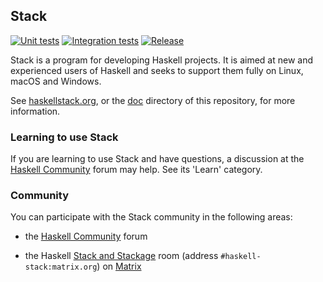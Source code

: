 ## Stack

[![Unit tests](https://github.com/commercialhaskell/stack/workflows/Unit%20tests/badge.svg)](https://github.com/commercialhaskell/stack/actions/workflows/unit-tests.yml)
[![Integration tests](https://github.com/commercialhaskell/stack/workflows/Integration%20tests/badge.svg)](https://github.com/commercialhaskell/stack/actions/workflows/integration-tests.yml)
[![Release](https://img.shields.io/github/release/commercialhaskell/stack.svg)](https://github.com/commercialhaskell/stack/releases)

Stack is a program for developing Haskell projects. It is aimed at new and
experienced users of Haskell and seeks to support them fully on Linux, macOS
and Windows.

See [haskellstack.org](http://haskellstack.org), or the [doc](./doc) directory
of this repository, for more information.

### Learning to use Stack

If you are learning to use Stack and have questions, a discussion at the
[Haskell Community](https://discourse.haskell.org/) forum may help. See its
'Learn' category.

### Community

You can participate with the Stack community in the following areas:

* the [Haskell Community](https://discourse.haskell.org/) forum

* the Haskell
  [Stack and Stackage](https://matrix.to/#/#haskell-stack:matrix.org)
  room (address `#haskell-stack:matrix.org`) on [Matrix](https://matrix.org/)
